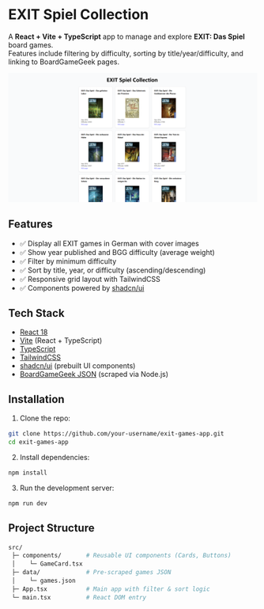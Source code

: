 # EXIT Spiel Collection

A **React + Vite + TypeScript** app to manage and explore **EXIT: Das Spiel** board games.  
Features include filtering by difficulty, sorting by title/year/difficulty, and linking to BoardGameGeek pages.

![EXIT Games Screenshot](screenshots/image.png)

## Features

- ✅ Display all EXIT games in German with cover images
- ✅ Show year published and BGG difficulty (average weight)
- ✅ Filter by minimum difficulty
- ✅ Sort by title, year, or difficulty (ascending/descending)
- ✅ Responsive grid layout with TailwindCSS
- ✅ Components powered by [shadcn/ui](https://ui.shadcn.com)

## Tech Stack

- [React 18](https://reactjs.org/)
- [Vite](https://vitejs.dev/) (React + TypeScript)
- [TypeScript](https://www.typescriptlang.org/)
- [TailwindCSS](https://tailwindcss.com/)
- [shadcn/ui](https://ui.shadcn.com) (prebuilt UI components)
- [BoardGameGeek JSON](./src/data/games.json) (scraped via Node.js)

## Installation

1. Clone the repo:

```bash
git clone https://github.com/your-username/exit-games-app.git
cd exit-games-app
```

2. Install dependencies:

```bash
npm install
```

3. Run the development server:

```bash
npm run dev
```


## Project Structure
```bash
src/
 ├─ components/       # Reusable UI components (Cards, Buttons)
 │    └─ GameCard.tsx
 ├─ data/             # Pre-scraped games JSON
 │    └─ games.json
 ├─ App.tsx           # Main app with filter & sort logic
 └─ main.tsx          # React DOM entry

```
